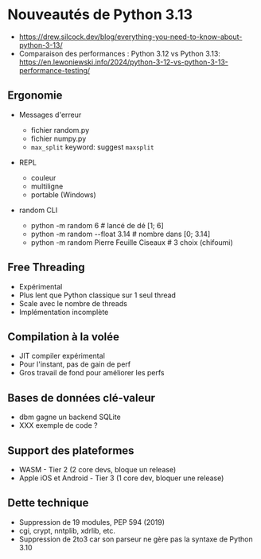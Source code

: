 # Nouveautés de Python 3.13

* https://drew.silcock.dev/blog/everything-you-need-to-know-about-python-3-13/
* Comparaison des performances : Python 3.12 vs Python 3.13:
  https://en.lewoniewski.info/2024/python-3-12-vs-python-3-13-performance-testing/

## Ergonomie

* Messages d'erreur

  * fichier random.py
  * fichier numpy.py
  * `max_split` keyword: suggest `maxsplit`

* REPL

  * couleur
  * multiligne
  * portable (Windows)

* random CLI

  * python -m random 6  # lancé de dé [1; 6]
  * python -m random --float 3.14  # nombre dans [0; 3.14]
  * python -m random Pierre Feuille Ciseaux  # 3 choix (chifoumi)

## Free Threading

* Expérimental
* Plus lent que Python classique sur 1 seul thread
* Scale avec le nombre de threads
* Implémentation incomplète

## Compilation à la volée

* JIT compiler expérimental
* Pour l'instant, pas de gain de perf
* Gros travail de fond pour améliorer les perfs

## Bases de données clé-valeur

* dbm gagne un backend SQLite
* XXX exemple de code ?

## Support des plateformes

* WASM - Tier 2 (2 core devs, bloque un release)
* Apple iOS et Android - Tier 3 (1 core dev, bloquer une release)

## Dette technique

* Suppression de 19 modules, PEP 594 (2019)
* cgi, crypt, nntplib, xdrlib, etc.
* Suppression de 2to3 car son parseur ne gère pas la syntaxe de Python 3.10
